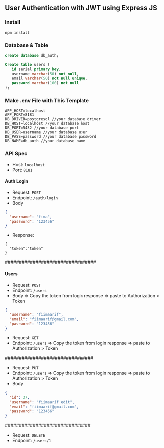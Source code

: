 ## User Authentication with JWT using Express JS

### Install

```
npm install
```

### Database & Table

```sql
create database db_auth;

Create table users (
   id serial primary key,
   username varchar(50) not null,
   email varchar(50) not null unique,
   password varchar(100) not null
);

```

### Make .env File with This Template

```
APP_HOST=localhost
APP_PORT=8181
DB_DRIVER=postgresql //your database driver
DB_HOST=localhost //your database host
DB_PORT=5432 //your database port
DB_USER=username //your database user
DB_PASS=password //your database password
DB_NAME=db_auth //your database name

```

### API Spec

- Host: `localhost`
- Port: `8181`

#### Auth Login

- Request: `POST`
- Endpoint: `/auth/login`
- Body

```json
{
  "username": "fima",
  "password": "123456"
}
```

- Response:

```
{
  "token":"token"
}
```

#################################

#### Users

- Request: `POST`
- Endpoint: `/users`
- Body
  => Copy the token from login response => paste to Authorization > Token

```json
{
  "username": "fiimaarif",
  "email": "fiimaarif@gmail.com",
  "password": "123456"
}
```

- Request: `GET`
- Endpoint: `/users`
  => Copy the token from login response => paste to Authorization > Token

################################

- Request: `PUT`
- Endpoint: `/users`
  => Copy the token from login response => paste to Authorization > Token
- Body

```json
{
  "id": 37,
  "username": "fiimaarif edit",
  "email": "fiimaarif@gmail.com",
  "password": "123456"
}
```

###############################

- Request: `DELETE`
- Endpoint: `/users/1`
